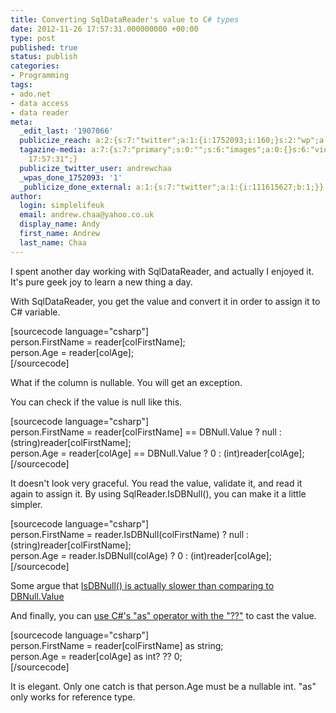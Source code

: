 ```yaml
---
title: Converting SqlDataReader's value to C# types
date: 2012-11-26 17:57:31.000000000 +00:00
type: post
published: true
status: publish
categories:
- Programming
tags:
- ado.net
- data access
- data reader
meta:
  _edit_last: '1907066'
  publicize_reach: a:2:{s:7:"twitter";a:1:{i:1752093;i:160;}s:2:"wp";a:1:{i:0;i:6;}}
  tagazine-media: a:7:{s:7:"primary";s:0:"";s:6:"images";a:0:{}s:6:"videos";a:0:{}s:11:"image_count";i:0;s:6:"author";s:7:"1907066";s:7:"blog_id";s:7:"1833431";s:9:"mod_stamp";s:19:"2012-11-26
    17:57:31";}
  publicize_twitter_user: andrewchaa
  _wpas_done_1752093: '1'
  _publicize_done_external: a:1:{s:7:"twitter";a:1:{i:111615627;b:1;}}
author:
  login: simplelifeuk
  email: andrew.chaa@yahoo.co.uk
  display_name: Andy
  first_name: Andrew
  last_name: Chaa
---
```

<p>I spent another day working with SqlDataReader, and actually I enjoyed it. It's pure geek joy to learn a new thing a day. </p>
<p>With SqlDataReader, you get the value and convert it in order to assign it to C# variable.</p>
<p>[sourcecode language="csharp"]<br />
person.FirstName = reader[colFirstName];<br />
person.Age = reader[colAge];<br />
[/sourcecode]</p>
<p>What if the column is nullable. You will get an exception. </p>
<p>You can check if the value is null like this.</p>
<p>[sourcecode language="csharp"]<br />
person.FirstName = reader[colFirstName] == DBNull.Value ? null : (string)reader[colFirstName];<br />
person.Age = reader[colAge] == DBNull.Value ? 0 : (int)reader[colAge];<br />
[/sourcecode]</p>
<p>It doesn't look very graceful. You read the value, validate it, and read it again to assign it. By using SqlReader.IsDBNull(), you can make it a little simpler.</p>
<p>[sourcecode language="csharp"]<br />
person.FirstName = reader.IsDBNull(colFirstName) ? null : (string)reader[colFirstName];<br />
person.Age = reader.IsDBNull(colAge) ? 0 : (int)reader[colAge];<br />
[/sourcecode]</p>
<p>Some argue that <a href="http://stackoverflow.com/a/3308441/437961">IsDBNull() is actually slower than comparing to DBNull.Value</a></p>
<p>And finally, you can <a href="http://stackoverflow.com/questions/1772025/sql-data-reader-handling-null-column-values">use C#'s "as" operator with the "??"</a> to cast the value.</p>
<p>[sourcecode language="csharp"]<br />
person.FirstName = reader[colFirstName] as string;<br />
person.Age = reader[colAge] as int? ?? 0;<br />
[/sourcecode]</p>
<p>It is elegant. Only one catch is that person.Age must be a nullable int. "as" only works for reference type. </p>
